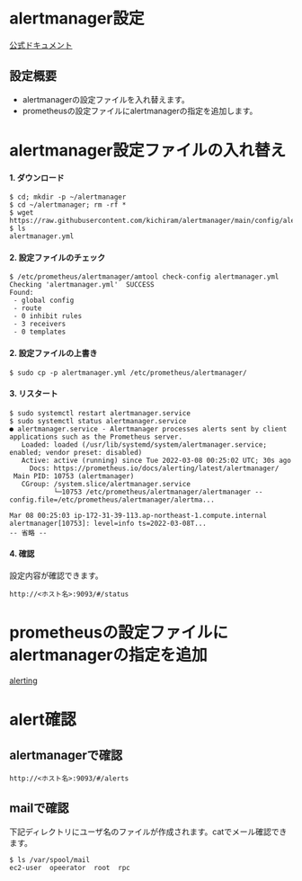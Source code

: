 # alertmanager設定
[公式ドキュメント](https://prometheus.io/docs/alerting/latest/configuration/)
## 設定概要
* alertmanagerの設定ファイルを入れ替えます。
* prometheusの設定ファイルにalertmanagerの指定を追加します。

# alertmanager設定ファイルの入れ替え
#### 1. ダウンロード
```
$ cd; mkdir -p ~/alertmanager
$ cd ~/alertmanager; rm -rf *
$ wget https://raw.githubusercontent.com/kichiram/alertmanager/main/config/alertmanager/alertmanager.yml
$ ls
alertmanager.yml
```
#### 2. 設定ファイルのチェック
```
$ /etc/prometheus/alertmanager/amtool check-config alertmanager.yml 
Checking 'alertmanager.yml'  SUCCESS
Found:
 - global config
 - route
 - 0 inhibit rules
 - 3 receivers
 - 0 templates
```
#### 2. 設定ファイルの上書き
```
$ sudo cp -p alertmanager.yml /etc/prometheus/alertmanager/
```
#### 3. リスタート
```
$ sudo systemctl restart alertmanager.service
$ sudo systemctl status alertmanager.service
● alertmanager.service - Alertmanager processes alerts sent by client applications such as the Prometheus server.
   Loaded: loaded (/usr/lib/systemd/system/alertmanager.service; enabled; vendor preset: disabled)
   Active: active (running) since Tue 2022-03-08 00:25:02 UTC; 30s ago
     Docs: https://prometheus.io/docs/alerting/latest/alertmanager/
 Main PID: 10753 (alertmanager)
   CGroup: /system.slice/alertmanager.service
           └─10753 /etc/prometheus/alertmanager/alertmanager --config.file=/etc/prometheus/alertmanager/alertma...

Mar 08 00:25:03 ip-172-31-39-113.ap-northeast-1.compute.internal alertmanager[10753]: level=info ts=2022-03-08T...
-- 省略 --
```
#### 4. 確認
設定内容が確認できます。
```
http://<ホスト名>:9093/#/status
```
# prometheusの設定ファイルにalertmanagerの指定を追加
[alerting](https://github.com/kichiram/prometheus/tree/main/config/alerting])

# alert確認
## alertmanagerで確認
```
http://<ホスト名>:9093/#/alerts
```
## mailで確認
下記ディレクトリにユーザ名のファイルが作成されます。catでメール確認できます。
```
$ ls /var/spool/mail
ec2-user  opeerator  root  rpc
```
